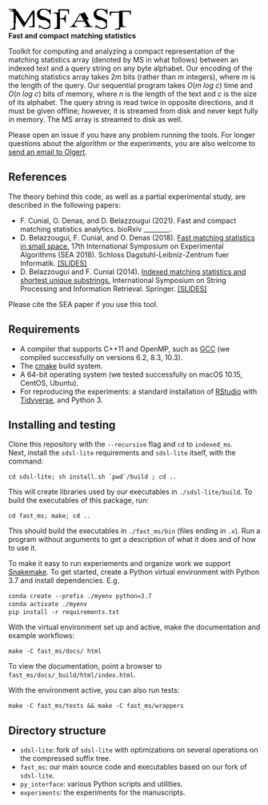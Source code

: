 <p align="left">
<img src="./logo.png" width="245" height="42"/><br>
<b>Fast and compact matching statistics</b>
</p>

Toolkit for computing and analyzing a compact representation of the matching statistics array (denoted by MS in what follows) between an indexed text and a query string on any byte alphabet. Our encoding of the matching statistics array takes 2*m* bits (rather than *m* integers), where *m* is the length of the query. Our sequential program takes *O*(*m log c*) time and *O*(*n log c*) bits of memory, where *n* is the length of the text and *c* is the size of its alphabet. The query string is read twice in opposite directions, and it must be given offline; however, it is streamed from disk and never kept fully in memory. The MS array is streamed to disk as well.

Please open an issue if you have any problem running the tools. For longer questions about the algorithm or the experiments, you are also welcome to [send an email to Olgert](mailto:gertidenas@gmail.com).


References
------------

The theory behind this code, as well as a partial experimental study, are described in the following papers:

* F. Cunial, O. Denas, and D. Belazzougui (2021). Fast and compact matching statistics analytics. bioRxiv ________.
* D. Belazzougui, F. Cunial, and O. Denas (2018). [Fast matching statistics in small space.](https://drops.dagstuhl.de/opus/volltexte/2018/8952/) 17th International Symposium on Experimental Algorithms (SEA 2018). Schloss Dagstuhl-Leibniz-Zentrum fuer Informatik. [[SLIDES]](https://www.slideshare.net/FabioCunial/fast-matching-statistics-in-small-space)
* D. Belazzougui and F. Cunial (2014). [Indexed matching statistics and shortest unique substrings.](https://link.springer.com/chapter/10.1007/978-3-319-11918-2_18) International Symposium on String Processing and Information Retrieval. Springer. [[SLIDES]](https://www.slideshare.net/FabioCunial/indexed-matching-statistics-and-shortest-unique-substrings)

Please cite the SEA paper if you use this tool.


Requirements
------------

* A compiler that supports C++11 and OpenMP, such as [GCC](https://gcc.gnu.org) (we compiled successfully on versions 6.2, 8.3, 10.3).
* The [cmake](http://www.cmake.org) build system.
* A 64-bit operating system (we tested successfully on macOS 10.15, CentOS, Ubuntu).
* For reproducing the experiments: a standard installation of [RStudio](https://www.rstudio.com) with [Tidyverse](https://www.tidyverse.org/), and Python 3.


Installing and testing
------------

Clone this repository with the `--recursive` flag and `cd` to `indexed_ms`.  
Next, install the `sdsl-lite` requirements and `sdsl-lite` itself, with the command:

```
cd sdsl-lite; sh install.sh `pwd`/build ; cd ..
```

This will create libraries used by our executables in `./sdsl-lite/build`. To build the executables of this package, run:

```
cd fast_ms; make; cd ..
```

This should build the executables in `./fast_ms/bin` (files ending in `.x`). Run a program without arguments to get a description of what it does and of how to use it.

To make it easy to run experiements and organize work we support [Snakemake](https://snakemake.readthedocs.io/en/stable/index.html). To get started, create a Python virtual environment with Python 3.7 and install dependencies. E.g.

```
conda create --prefix ./myenv python=3.7
conda activate ./myenv
pip install -r requirements.txt
```

With the virtual environment set up and active, make the documentation and example workflows:

```
make -C fast_ms/docs/ html
```

To view the documentation, point a browser to `fast_ms/docs/_build/html/index.html`.

With the environment active, you can also run tests:

```
make -C fast_ms/tests && make -C fast_ms/wrappers
```


Directory structure
------------

 - `sdsl-lite`: fork of `sdsl-lite` with optimizations on several operations on the compressed suffix tree.
 - `fast_ms`: our main source code and executables based on our fork of `sdsl-lite`.
 - `py_interface`: various Python scripts and utilities.
 - `experiments`: the experiments for the manuscripts.
